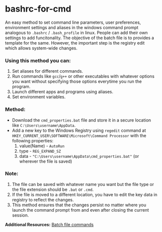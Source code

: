 # bashrc-for-cmd
An easy method to set command line parameters, user preferences, environment settings and aliases in the windows command prompt analogous to `.bashrc` / `.bash_profile` in linux. People can add their own settings to add funcitonality. The objective of the batch file is to provides a template for the same. However, the important step is the registry edit which allows system-wide changes.


### Using this method you can:

1. Set aliases for different commands.
2. Run commands like `gcc`/`g++` or other executables with whatever options you want without specifying those options everytime you run the program.
3. Launch different apps and programs using aliases.
4. Set environment variables.

### Method:

- Download the `cmd_properties.bat` file and store it in a secure location like `C:\Users\username\AppData`.
- Add a new key to the Windows Registry using `regedit` command at `HKEY_CURRENT_USER\SOFTWARE\Microsoft\Command Processor` with the following properties:
  1. value(Name) - `AutoRun`
  2. type - `REG_EXPAND_SZ`
  3. data - `"C:\Users\username\AppData\cmd_properties.bat"`	(or wherever the file is saved)

### Note:

1. The file can be saved with whatever name you want but the file type or the file extension should be `.bat` or `.cmd`.
2. If the file is moved to a different location, you have to edit the key data in registry to reflect the changes.
3. This method ensures that the changes persist no matter where you launch the command prompt from and even after closing the current session.

**Additional Resources:**
[Batch file commands](http://academic.evergreen.edu/projects/biophysics/technotes/program/batch.htm)
